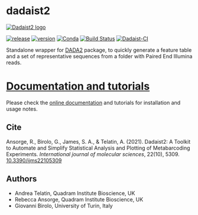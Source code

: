 # dadaist2

[![Dadaist2 logo](docs/img/dadaist2.png)](https://quadram-institute-bioscience.github.io/dadaist2/)

[![release](https://img.shields.io/github/v/release/quadram-institute-bioscience/dadaist2?label=github%20release)](https://github.com/quadram-institute-bioscience/dadaist2/releases)
[![version](
https://anaconda.org/bioconda/dadaist2/badges/version.svg)](https://bioconda.github.io/recipes/dadaist2/README.html)
[![Conda](https://anaconda.org/bioconda/dadaist2/badges/downloads.svg)](https://bioconda.github.io/recipes/dadaist2/README.html)
[![Build Status](https://www.travis-ci.com/quadram-institute-bioscience/dadaist2.svg?branch=master)](https://www.travis-ci.com/quadram-institute-bioscience/dadaist2)
[![Dadaist-CI](https://img.shields.io/github/workflow/status/quadram-institute-bioscience/dadaist2/Dadaist-CI?label=Dadaist2%20tests)](https://github.com/quadram-institute-bioscience/dadaist2/actions/workflows/blank.yml)

Standalone wrapper for [DADA2](https://benjjneb.github.io/dada2/index.html) package, to quickly generate a feature table and a
set of representative sequences from a folder with Paired End Illumina reads.

# [Documentation and tutorials](https://quadram-institute-bioscience.github.io/dadaist2)

Please check the [online documentation](https://quadram-institute-bioscience.github.io/dadaist2) and tutorials
for installation and usage notes.


## Cite 

<div data-badge-popover="right" data-badge-type="donut" data-doi="10.3390/ijms22105309" data-hide-no-mentions="true" class="altmetric-embed"></div>

Ansorge, R., Birolo, G., James, S. A., & Telatin, A. (2021). Dadaist2: A Toolkit to Automate and Simplify Statistical Analysis and Plotting of Metabarcoding Experiments. _International journal of molecular sciences_, 22(10), 5309. [10.3390/ijms22105309](https://doi.org/10.3390/ijms22105309)

## Authors
* Andrea Telatin, Quadram Institute Bioscience, UK
* Rebecca Ansorge, Quadram Institute Bioscience, UK
* Giovanni Birolo, University of Turin, Italy
